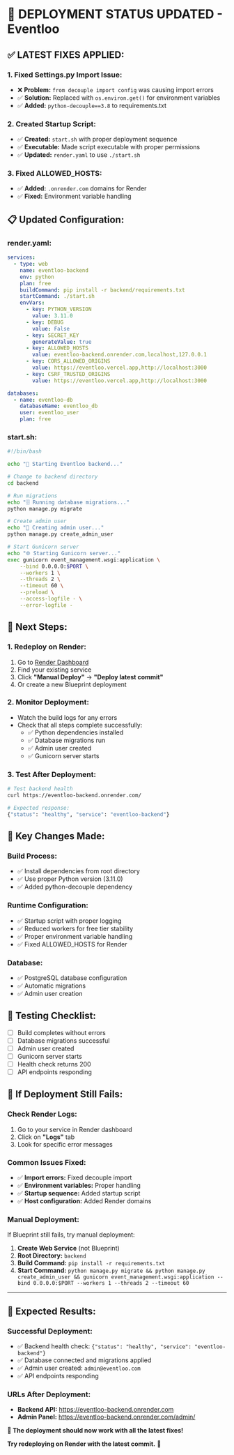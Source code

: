 # 🚀 DEPLOYMENT STATUS UPDATED - Eventloo

## ✅ **LATEST FIXES APPLIED:**

### **1. Fixed Settings.py Import Issue:**
- ❌ **Problem:** `from decouple import config` was causing import errors
- ✅ **Solution:** Replaced with `os.environ.get()` for environment variables
- ✅ **Added:** `python-decouple==3.8` to requirements.txt

### **2. Created Startup Script:**
- ✅ **Created:** `start.sh` with proper deployment sequence
- ✅ **Executable:** Made script executable with proper permissions
- ✅ **Updated:** `render.yaml` to use `./start.sh`

### **3. Fixed ALLOWED_HOSTS:**
- ✅ **Added:** `.onrender.com` domains for Render
- ✅ **Fixed:** Environment variable handling

## 📋 **Updated Configuration:**

### **render.yaml:**
```yaml
services:
  - type: web
    name: eventloo-backend
    env: python
    plan: free
    buildCommand: pip install -r backend/requirements.txt
    startCommand: ./start.sh
    envVars:
      - key: PYTHON_VERSION
        value: 3.11.0
      - key: DEBUG
        value: False
      - key: SECRET_KEY
        generateValue: true
      - key: ALLOWED_HOSTS
        value: eventloo-backend.onrender.com,localhost,127.0.0.1
      - key: CORS_ALLOWED_ORIGINS
        value: https://eventloo.vercel.app,http://localhost:3000
      - key: CSRF_TRUSTED_ORIGINS
        value: https://eventloo.vercel.app,http://localhost:3000

databases:
  - name: eventloo-db
    databaseName: eventloo_db
    user: eventloo_user
    plan: free
```

### **start.sh:**
```bash
#!/bin/bash

echo "🚀 Starting Eventloo backend..."

# Change to backend directory
cd backend

# Run migrations
echo "🗄️ Running database migrations..."
python manage.py migrate

# Create admin user
echo "👤 Creating admin user..."
python manage.py create_admin_user

# Start Gunicorn server
echo "🌐 Starting Gunicorn server..."
exec gunicorn event_management.wsgi:application \
    --bind 0.0.0.0:$PORT \
    --workers 1 \
    --threads 2 \
    --timeout 60 \
    --preload \
    --access-logfile - \
    --error-logfile -
```

## 🚀 **Next Steps:**

### **1. Redeploy on Render:**
1. Go to [Render Dashboard](https://dashboard.render.com)
2. Find your existing service
3. Click **"Manual Deploy"** → **"Deploy latest commit"**
4. Or create a new Blueprint deployment

### **2. Monitor Deployment:**
- Watch the build logs for any errors
- Check that all steps complete successfully:
  - ✅ Python dependencies installed
  - ✅ Database migrations run
  - ✅ Admin user created
  - ✅ Gunicorn server starts

### **3. Test After Deployment:**
```bash
# Test backend health
curl https://eventloo-backend.onrender.com/

# Expected response:
{"status": "healthy", "service": "eventloo-backend"}
```

## 🎯 **Key Changes Made:**

### **Build Process:**
- ✅ Install dependencies from root directory
- ✅ Use proper Python version (3.11.0)
- ✅ Added python-decouple dependency

### **Runtime Configuration:**
- ✅ Startup script with proper logging
- ✅ Reduced workers for free tier stability
- ✅ Proper environment variable handling
- ✅ Fixed ALLOWED_HOSTS for Render

### **Database:**
- ✅ PostgreSQL database configuration
- ✅ Automatic migrations
- ✅ Admin user creation

## 🧪 **Testing Checklist:**

- [ ] Build completes without errors
- [ ] Database migrations successful
- [ ] Admin user created
- [ ] Gunicorn server starts
- [ ] Health check returns 200
- [ ] API endpoints responding

## 🚨 **If Deployment Still Fails:**

### **Check Render Logs:**
1. Go to your service in Render dashboard
2. Click on **"Logs"** tab
3. Look for specific error messages

### **Common Issues Fixed:**
- ✅ **Import errors:** Fixed decouple import
- ✅ **Environment variables:** Proper handling
- ✅ **Startup sequence:** Added startup script
- ✅ **Host configuration:** Added Render domains

### **Manual Deployment:**
If Blueprint still fails, try manual deployment:
1. **Create Web Service** (not Blueprint)
2. **Root Directory:** `backend`
3. **Build Command:** `pip install -r requirements.txt`
4. **Start Command:** `python manage.py migrate && python manage.py create_admin_user && gunicorn event_management.wsgi:application --bind 0.0.0.0:$PORT --workers 1 --threads 2 --timeout 60`

---

## 🎉 **Expected Results:**

### **Successful Deployment:**
- ✅ Backend health check: `{"status": "healthy", "service": "eventloo-backend"}`
- ✅ Database connected and migrations applied
- ✅ Admin user created: `admin@eventloo.com`
- ✅ API endpoints responding

### **URLs After Deployment:**
- **Backend API:** https://eventloo-backend.onrender.com
- **Admin Panel:** https://eventloo-backend.onrender.com/admin/

**🎯 The deployment should now work with all the latest fixes!**

**Try redeploying on Render with the latest commit.** 🚀 